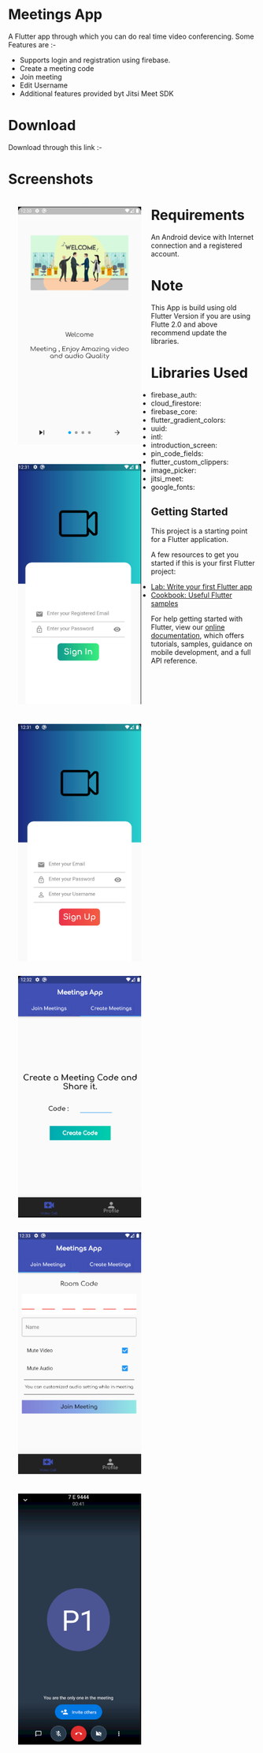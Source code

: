 # Meetings App
A Flutter app through which you can do real time video conferencing.
Some Features are :-
- Supports login and registration using firebase.
- Create a meeting code
- Join meeting 
- Edit Username
- Additional features provided byt Jitsi Meet SDK

# Download
Download through this link :-

# Screenshots
<img src="screenshots/welcome.png" alt="login image" align="left" width="250" hspace="20" vspace="20"  />
<img src="screenshots/signInScreen.png" alt="login image" align="left" width="250" hspace="20" vspace="20"  />
<img src="screenshots/registerScreen.png" alt="login image" align="left" width="250" hspace="20" vspace="20"  />
<img src="screenshots/codeScreen.png" alt="login image" align="left" width="250" hspace="20" vspace="10"  />
<img src="screenshots/joinScreen.png" alt="login image" align="left" width="250" hspace="20" vspace="20"  />
<img src="screenshots/videoChatScreen.png" alt="login image" align="left" width="250" hspace="20" vspace="20"  />

# Requirements 
An Android device with Internet connection and a registered account.

# Note
This App is build using old Flutter Version if you are using Flutte 2.0 and above recommend update the libraries.


# Libraries Used
  - firebase_auth: 
  - cloud_firestore: 
  - firebase_core: 
  - flutter_gradient_colors: 
  - uuid: 
  - intl: 
  - introduction_screen: 
  - pin_code_fields:
  - flutter_custom_clippers: 
  - image_picker: 
  - jitsi_meet:
  - google_fonts: 
  
## Getting Started

This project is a starting point for a Flutter application.

A few resources to get you started if this is your first Flutter project:

- [Lab: Write your first Flutter app](https://flutter.dev/docs/get-started/codelab)
- [Cookbook: Useful Flutter samples](https://flutter.dev/docs/cookbook)

For help getting started with Flutter, view our
[online documentation](https://flutter.dev/docs), which offers tutorials,
samples, guidance on mobile development, and a full API reference.
